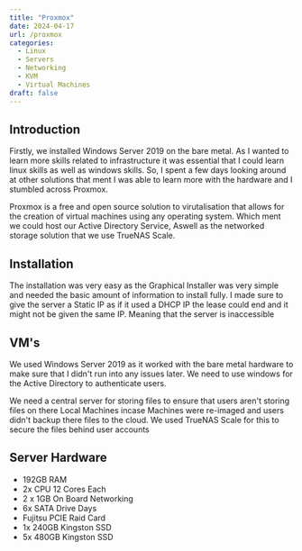 ```yaml
---
title: "Proxmox"
date: 2024-04-17
url: /proxmox
categories:
  - Linux
  - Servers
  - Networking
  - KVM
  - Virtual Machines
draft: false
---
```

## Introduction
Firstly, we installed Windows Server 2019 on the bare metal. As I wanted to learn more skills related to infrastructure it was essential that I could learn linux skills as well as windows skills. So, I spent a few days looking around at other solutions that ment I was able to learn more with the hardware and I stumbled across Proxmox.

Proxmox is a free and open source solution to virutalisation that allows for the creation of virtual machines using any operating system. Which ment we could host our Active Directory Service, Aswell as the networked storage solution that we use TrueNAS Scale.

## Installation
The installation was very easy as the Graphical Installer was very simple and needed the basic amount of information to install fully. I made sure to give the server a Static IP as if it used a DHCP IP the lease could end and it might not be given the same IP. Meaning that the server is inaccessible

## VM's
We used Windows Server 2019 as it worked with the bare metal hardware to make sure that I didn't run into any issues later. We need to use windows for the Active Directory to authenticate users.

We need a central server for storing files to ensure that users aren't storing files on there Local Machines incase Machines were re-imaged and users didn't backup there files to the cloud. We used TrueNAS Scale for this to secure the files behind user accounts

## Server Hardware
- 192GB RAM
- 2x CPU 12 Cores Each
- 2 x 1GB On Board Networking
- 6x SATA Drive Days
- Fujitsu PCIE Raid Card
- 1x 240GB Kingston SSD 
- 5x 480GB Kingston SSD